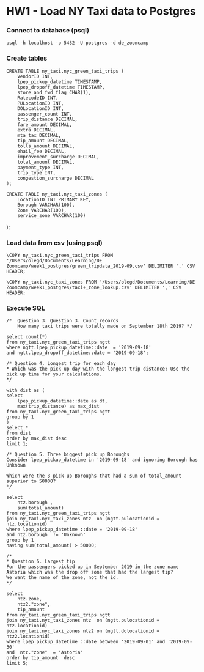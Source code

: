 # HW1 - Load NY Taxi data to Postgres

### Connect to database (psql)
    psql -h localhost -p 5432 -U postgres -d de_zoomcamp  

### Create tables

    CREATE TABLE ny_taxi.nyc_green_taxi_trips (
        VendorID INT,
        lpep_pickup_datetime TIMESTAMP,
        lpep_dropoff_datetime TIMESTAMP,
        store_and_fwd_flag CHAR(1),
        RatecodeID INT,
        PULocationID INT,
        DOLocationID INT,
        passenger_count INT,
        trip_distance DECIMAL,
        fare_amount DECIMAL,
        extra DECIMAL,
        mta_tax DECIMAL,
        tip_amount DECIMAL,
        tolls_amount DECIMAL,
        ehail_fee DECIMAL,
        improvement_surcharge DECIMAL,
        total_amount DECIMAL,
        payment_type INT,
        trip_type INT,
        congestion_surcharge DECIMAL
    );

    CREATE TABLE ny_taxi.nyc_taxi_zones (
        LocationID INT PRIMARY KEY,
        Borough VARCHAR(100),
        Zone VARCHAR(100),
        service_zone VARCHAR(100)
);

### Load data from csv (using psql)
    \COPY ny_taxi.nyc_green_taxi_trips FROM '/Users/olegd/Documents/Learning/DE Zoomcamp/week1_postgres/green_tripdata_2019-09.csv' DELIMITER ',' CSV HEADER;

    \COPY ny_taxi.nyc_taxi_zones FROM '/Users/olegd/Documents/Learning/DE Zoomcamp/week1_postgres/taxi+_zone_lookup.csv' DELIMITER ',' CSV HEADER;

### Execute SQL
    /* 	Question 3. Question 3. Count records
        How many taxi trips were totally made on September 18th 2019? */

    select count(*)
    from ny_taxi.nyc_green_taxi_trips ngtt 
    where ngtt.lpep_pickup_datetime::date  = '2019-09-18'
    and ngtt.lpep_dropoff_datetime::date = '2019-09-18';

    /* Question 4. Longest trip for each day
    * Which was the pick up day with the longest trip distance? Use the pick up time for your calculations.
    */

    with dist as (
    select 
        lpep_pickup_datetime::date as dt,
        max(trip_distance) as max_dist
    from ny_taxi.nyc_green_taxi_trips ngtt 
    group by 1
    )
    select *
    from dist
    order by max_dist desc 
    limit 1;

    /* Question 5. Three biggest pick up Boroughs
    Consider lpep_pickup_datetime in '2019-09-18' and ignoring Borough has Unknown

    Which were the 3 pick up Boroughs that had a sum of total_amount superior to 50000?
    */

    select 
        ntz.borough ,
        sum(total_amount)
    from ny_taxi.nyc_green_taxi_trips ngtt 
    join ny_taxi.nyc_taxi_zones ntz  on (ngtt.pulocationid = ntz.locationid)
    where lpep_pickup_datetime ::date = '2019-09-18'
    and ntz.borough  != 'Unknown'
    group by 1
    having sum(total_amount) > 50000;

    /*
    * Question 6. Largest tip
    For the passengers picked up in September 2019 in the zone name Astoria which was the drop off zone that had the largest tip? 
    We want the name of the zone, not the id.
    */

    select 
        ntz.zone,
        ntz2."zone",
        tip_amount 
    from ny_taxi.nyc_green_taxi_trips ngtt 
    join ny_taxi.nyc_taxi_zones ntz  on (ngtt.pulocationid = ntz.locationid)
    join ny_taxi.nyc_taxi_zones ntz2 on (ngtt.dolocationid = ntz2.locationid)
    where lpep_pickup_datetime ::date between '2019-09-01' and '2019-09-30'
    and  ntz."zone"  = 'Astoria'
    order by tip_amount  desc 
    limit 5;

